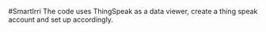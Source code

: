 #SmartIrri
The code uses ThingSpeak as a data viewer, create a thing speak account and set up accordingly.
